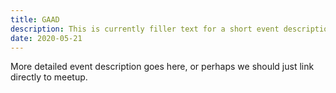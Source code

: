 ```yaml
---
title: GAAD
description: This is currently filler text for a short event description.
date: 2020-05-21
---
```


More detailed event description goes here, or perhaps we should just link directly to meetup.